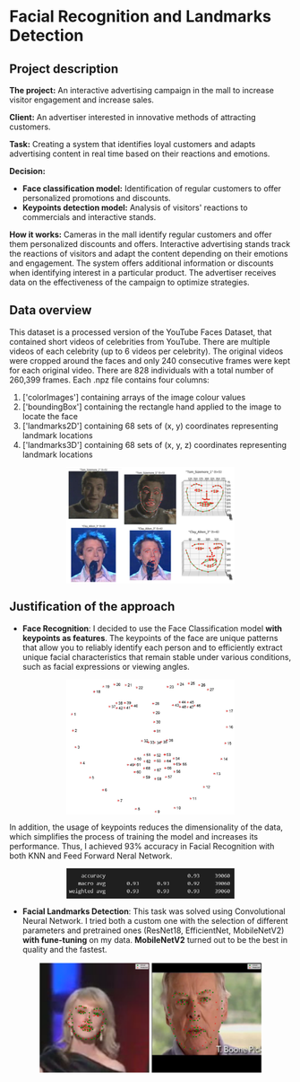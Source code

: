 # Facial Recognition and Landmarks Detection

## Project description

__The project:__ An interactive advertising campaign in the mall to increase visitor engagement and increase sales.

__Client:__ An advertiser interested in innovative methods of attracting customers.

__Task:__ Creating a system that identifies loyal customers and adapts advertising content in real time based on their reactions and emotions.

__Decision:__
+ **Face classification model:** Identification of regular customers to offer personalized promotions and discounts.
+ **Keypoints detection model:** Analysis of visitors' reactions to commercials and interactive stands.

__How it works:__
Cameras in the mall identify regular customers and offer them personalized discounts and offers.
Interactive advertising stands track the reactions of visitors and adapt the content depending on their emotions and engagement.
The system offers additional information or discounts when identifying interest in a particular product.
The advertiser receives data on the effectiveness of the campaign to optimize strategies.

## Data overview

This dataset is a processed version of the YouTube Faces Dataset, that contained short videos of celebrities from YouTube. There are multiple videos of each celebrity (up to 6 videos per celebrity). The original videos were cropped around the faces and only 240 consecutive frames were kept for each original video.
There are 828 individuals with a total number of 260,399 frames.
Each .npz file contains four columns: 
1. ['colorImages'] containing arrays of the image colour values 
2. ['boundingBox'] containing the rectangle hand applied to the image to locate the face 
3. ['landmarks2D'] containing 68 sets of (x, y) coordinates representing landmark locations 
4. ['landmarks3D'] containing 68 sets of (x, y, z) coordinates representing landmark locations
<p align="center"> <img src="images/sample_dataset.png" align="middle" alt="drawing" width="300px"> </p>

## Justification of the approach

+ __Face Recognition__:
I decided to use the Face Classification model __with keypoints as features__. The keypoints of the face are unique patterns that allow you to reliably identify each person and to efficiently extract unique facial characteristics that remain stable under various conditions, such as facial expressions or viewing angles.
<p align="center"> <img src="images/landmarks_numbered.jpg" align="middle" alt="drawing" width="300px"> </p>

In addition, the usage of keypoints reduces the dimensionality of the data, which simplifies the process of training the model and increases its performance. Thus, I achieved 93% accuracy in Facial Recognition with both KNN and Feed Forward Neral Network.
<p align="center"> <img src="images/93_accuracy.png" align="middle" alt="drawing" width="300px"> </p> 

+ __Facial Landmarks Detection__:
This task was solved using Convolutional Neural Network. I tried both a custom one with the selection of different parameters and pretrained ones (ResNet18, EfficientNet, MobileNetV2) __with fune-tuning__ on my data. __MobileNetV2__ turned out to be the best in quality and the fastest.
<p align="center"> <img src="images/landmarks_detection_mobilenet.png" align="middle" alt="drawing" width="400px"> </p>

